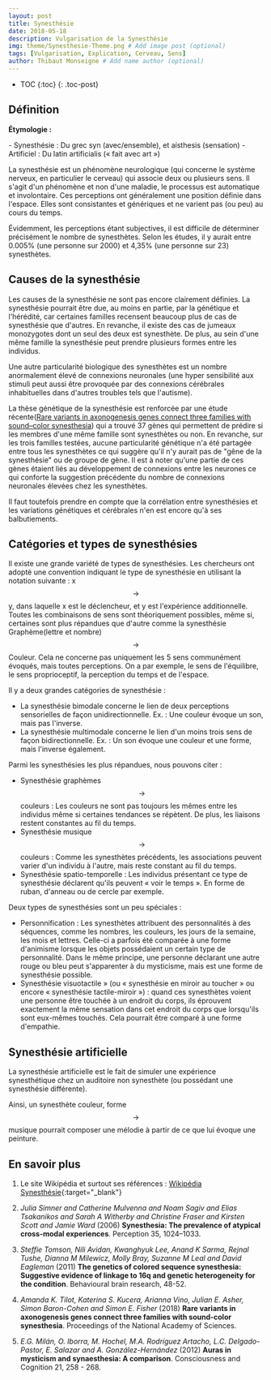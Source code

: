 ```yaml
---
layout: post
title: Synesthésie
date: 2018-05-18
description: Vulgarisation de la Synesthésie
img: theme/Synesthesie-Theme.png # Add image post (optional)
tags: [Vulgarisation, Explication, Cerveau, Sens]
author: Thibaut Monseigne # Add name author (optional)
---
```


* TOC
{:toc}
{: .toc-post}

## Définition

**Étymologie :**

*-* Synesthésie : Du grec syn (avec/ensemble), et aísthesis (sensation)
*-* Artificiel : Du latin artificialis (« fait avec art »)

La synesthésie est un phénomène neurologique (qui concerne le système nerveux, en particulier le cerveau) qui associe deux ou plusieurs sens. Il s'agit d'un phénomène et non d'une maladie, le processus est automatique et involontaire. Ces perceptions ont généralement une position définie dans l'espace. Elles sont consistantes et génériques et ne varient pas (ou peu) au cours du temps.

Évidemment, les perceptions étant subjectives, il est difficile de déterminer précisément le nombre de synesthètes. Selon les études, il y aurait entre 0.005% (une personne sur 2000) et 4,35% (une personne sur 23) synesthètes.

## Causes de la synesthésie

Les causes de la synesthésie ne sont pas encore clairement définies. La synesthésie pourrait être due, au moins en partie, par la génétique et l'hérédité, car certaines familles recensent beaucoup plus de cas de synesthésie que d'autres. En revanche, il existe des cas de jumeaux monozygotes dont un seul des deux est synesthète. De plus, au sein d'une même famille la synesthésie peut prendre plusieurs formes entre les individus.

Une autre particularité biologique des synesthètes est un nombre anormalement élevé de connexions neuronales (une hyper sensibilité aux stimuli peut aussi être provoquée par des connexions cérébrales inhabituelles dans d'autres troubles tels que l'autisme).

La thèse génétique de la synesthésie est renforcée par une étude récente([Rare variants in axonogenesis genes connect three families with sound–color synesthesia](http://www.mpi.nl/people/fisher-simon/publications))  qui a trouvé 37 gènes qui permettent de prédire si les membres d'une même famille sont synesthètes ou non. En revanche, sur les trois familles testées, aucune particularité génétique n'a été partagée entre tous les synesthètes ce qui suggère qu'il n'y aurait pas de "gêne de la synesthésie" ou de groupe de gène. Il est à noter qu'une partie de ces gènes étaient liés au développement de connexions entre les neurones ce qui conforte la suggestion précédente du nombre de connexions neuronales élevées chez les synesthètes.

Il faut toutefois prendre en compte que la corrélation entre synesthésies et les variations génétiques et cérébrales n'en est encore qu'à ses balbutiements.

## Catégories et types de synesthésies

Il existe une grande variété de types de synesthésies. Les chercheurs ont adopté une convention indiquant le type de synesthésie en utilisant la notation suivante : x $$\rightarrow$$ y, dans laquelle x est le déclencheur, et y est l'expérience additionnelle. Toutes les combinaisons de sens sont théoriquement possibles, même si, certaines sont plus répandues que d'autre comme la synesthésie Graphème(lettre et nombre) $$\rightarrow$$ Couleur. Cela ne concerne pas uniquement les 5 sens communément évoqués, mais toutes perceptions. On a par exemple, le sens de l'équilibre, le sens proprioceptif, la perception du temps et de l'espace.

Il y a deux grandes catégories de synesthésie :

* La synesthésie bimodale concerne le lien de deux perceptions sensorielles de façon unidirectionnelle. Ex. : Une couleur évoque un son, mais pas l'inverse.
* La synesthésie multimodale concerne le lien d'un moins trois sens de façon bidirectionnelle. Ex. : Un son évoque une couleur et une forme, mais l'inverse également.

Parmi les synesthésies les plus répandues, nous pouvons citer :

* Synesthésie graphèmes $$\rightarrow$$ couleurs : Les couleurs ne sont pas toujours les mêmes entre les individus même si certaines tendances se répètent. De plus, les liaisons restent constantes au fil du temps.
* Synesthésie musique $$\rightarrow$$ couleurs : Comme les synesthètes précédents, les associations peuvent varier d'un individu à l'autre, mais reste constant au fil du temps.
* Synesthésie spatio-temporelle : Les individus présentant ce type de synesthésie déclarent qu'ils peuvent « voir le temps ». En forme de ruban, d'anneau ou de cercle par exemple.

Deux types de synesthésies sont un peu spéciales :

* Personnification : Les synesthètes attribuent des personnalités à des séquences, comme les nombres, les couleurs, les jours de la semaine, les mois et lettres. Celle-ci a parfois été comparée à une forme d'animisme lorsque les objets possédaient un certain type de personnalité. Dans le même principe, une personne déclarant une autre rouge ou bleu peut s'apparenter à du mysticisme, mais est une forme de synesthésie possible.  
* Synesthésie visuotactile » (ou « synesthésie en miroir au toucher » ou encore « synesthésie tactile-miroir ») : quand ces synesthètes voient une personne être touchée à un endroit du corps, ils éprouvent exactement la même sensation dans cet endroit du corps que lorsqu'ils sont eux-mêmes touchés. Cela pourrait être comparé à une forme d'empathie.

## Synesthésie artificielle

La synesthésie artificielle est le fait de simuler une expérience synesthétique chez un auditoire non synesthète (ou possédant une synesthésie différente).

Ainsi, un synesthète couleur, forme $$\rightarrow$$ musique pourrait composer une mélodie à partir de ce que lui évoque une peinture.

## En savoir plus

1. Le site Wikipédia et surtout ses références : [Wikipédia Synesthésie](https://fr.wikipedia.org/wiki/Synesth%C3%A9sie){:target="_blank"}

2. *Julia Simner and Catherine Mulvenna and Noam Sagiv and Elias Tsakanikos and Sarah A Witherby and Christine Fraser and Kirsten Scott and Jamie Ward* (2006) **Synesthesia: The prevalence of atypical cross-modal experiences**. Perception 35, 1024–1033.

3. *Steffie Tomson, Nili Avidan, Kwanghyuk Lee, Anand K Sarma, Rejnal Tushe, Dianna M Milewicz, Molly Bray, Suzanne M Leal and David Eagleman* (2011) **The genetics of colored sequence synesthesia: Suggestive evidence of linkage to 16q and genetic heterogeneity for the condition**. Behavioural brain research, 48-52.

4. *Amanda K. Tilot, Katerina S. Kucera, Arianna Vino, Julian E. Asher, Simon Baron-Cohen and Simon E. Fisher* (2018) **Rare variants in axonogenesis genes connect three families with sound-color synesthesia**. Proceedings of the National Academy of Sciences.

5. *E.G. Milán, O. Iborra, M. Hochel, M.A. Rodríguez Artacho, L.C. Delgado-Pastor, E. Salazar and A. González-Hernández* (2012) **Auras in mysticism and synaesthesia: A comparison**. Consciousness and Cognition 21, 258 - 268.
